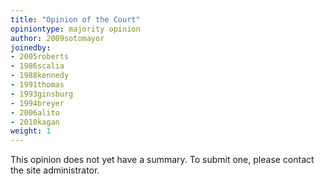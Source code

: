 ```yaml
---
title: "Opinion of the Court"
opiniontype: majority opinion
author: 2009sotomayor
joinedby:
- 2005roberts
- 1986scalia
- 1988kennedy
- 1991thomas
- 1993ginsburg
- 1994breyer
- 2006alito
- 2010kagan
weight: 1
---
```

This opinion does not yet have a summary. To submit one, please contact the site administrator.